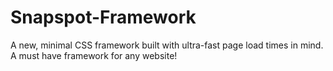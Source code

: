 # Snapspot-Framework
A new, minimal CSS framework built with ultra-fast page load times in mind. A must have framework for any website!
